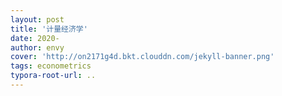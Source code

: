 ```yaml
---
layout: post
title: '计量经济学'
date: 2020-
author: envy
cover: 'http://on2171g4d.bkt.clouddn.com/jekyll-banner.png'
tags: econometrics
typora-root-url: ..
---
```


